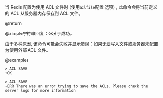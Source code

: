 当 Redis 配置为使用 ACL 文件时 (使用`aclfile`配置
选项) , 此命令会将当前定义的 ACL 从服务器内存保存到 ACL 文件。

@return

@simple字符串回复：`OK`关于成功。

由于多种原因, 该命令可能会失败并显示错误：如果无法写入文件或服务器未配置为使用外部 ACL 文件。

@examples

    > ACL SAVE
    +OK

    > ACL SAVE
    -ERR There was an error trying to save the ACLs. Please check the server logs for more information
